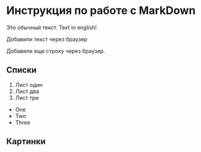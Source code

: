 # Инструкция по работе с MarkDown

Это обычный текст. Text in english!

Добавили текст через браузер

Добавили еще строку через браузер. 

## Списки
1. Лист один
2. Лист два
3. Лист три

* One
* Two
* Three

## Картинки

